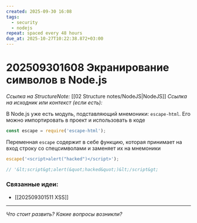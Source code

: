 ```yaml
---
created: 2025-09-30 16:08
tags:
  - security
  - nodejs
repeat: spaced every 48 hours
due_at: 2025-10-27T10:22:38.872+03:00
---
```

# 202509301608 Экранирование символов в Node.js

*Ссылка на StructureNote:* [[02 Structure notes/NodeJS|NodeJS]]
*Ссылка на исходник или контекст (если есть):*

В Node.js уже есть модуль, подставляющий мнемоники: `escape-html`. Его можно импортировать в проект и использовать в коде

```ts
const escape = require('escape-html');
```

Переменная `escape` содержит в себе функцию, которая принимает на вход строку со спецсимволами и заменяет их на мнемоники

```ts
escape('<script>alert("hacked")</script>');

// '&lt;script&gt;alert(&quot;hacked&quot;)&lt;/script&gt;
```

### Связанные идеи:

* [[202509301511 XSS]]

---

*Что стоит развить? Какие вопросы возникли?*
